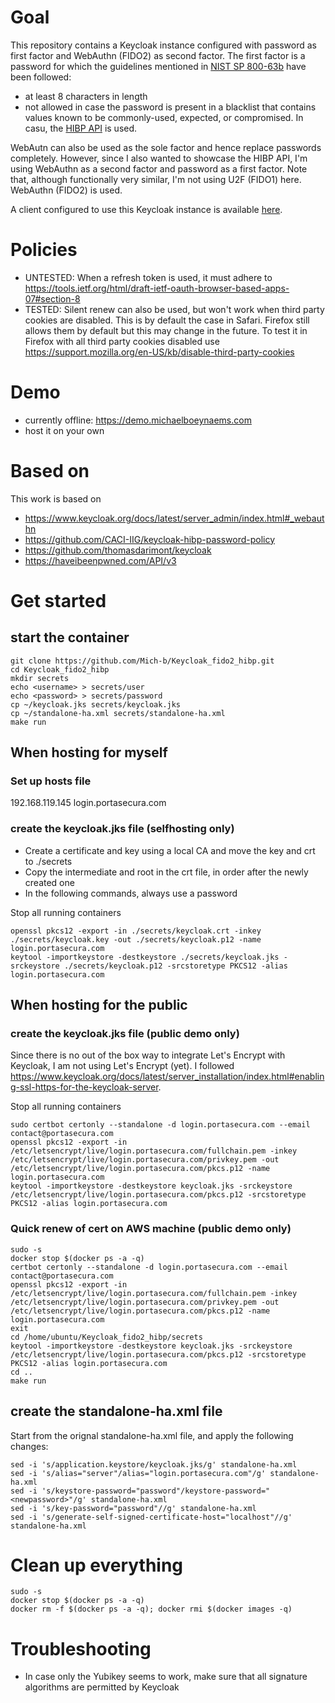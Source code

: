# Goal
This repository contains a Keycloak instance configured with password as first factor and WebAuthn (FIDO2) as second factor. The first factor is a password for which the guidelines mentioned in [NIST SP 800-63b](https://pages.nist.gov/800-63-3/sp800-63b.html) have been followed:
* at least 8 characters in length
* not allowed in case the password is present in a blacklist that contains values known to be commonly-used, expected, or compromised. In casu, the [HIBP API](https://haveibeenpwned.com/API/v3) is used. 

WebAutn can also be used as the sole factor and hence replace passwords completely. However, since I also wanted to showcase the HIBP API, I'm  using WebAuthn as a second factor and password as a first factor. Note that, although functionally very similar, I'm not using U2F (FIDO1) here. WebAuthn (FIDO2) is used. 

A client configured to use this Keycloak instance is available [here](https://github.com/Mich-b/Keycloak_client_oidc_spa).

# Policies
- UNTESTED: When a refresh token is used, it must adhere to https://tools.ietf.org/html/draft-ietf-oauth-browser-based-apps-07#section-8
- TESTED: Silent renew can also be used, but won't work when third party cookies are disabled. This is by default the case in Safari. Firefox still allows them by default but this may change in the future. To test it in Firefox with all third party cookies disabled use https://support.mozilla.org/en-US/kb/disable-third-party-cookies

# Demo
- currently offline: https://demo.michaelboeynaems.com
- host it on your own

# Based on
This work is based on
* https://www.keycloak.org/docs/latest/server_admin/index.html#_webauthn
* https://github.com/CACI-IIG/keycloak-hibp-password-policy 
* https://github.com/thomasdarimont/keycloak
* https://haveibeenpwned.com/API/v3

# Get started
## start the container
```
git clone https://github.com/Mich-b/Keycloak_fido2_hibp.git
cd Keycloak_fido2_hibp
mkdir secrets
echo <username> > secrets/user
echo <password> > secrets/password
cp ~/keycloak.jks secrets/keycloak.jks
cp ~/standalone-ha.xml secrets/standalone-ha.xml
make run
```

## When hosting for myself
### Set up hosts file
192.168.119.145	login.portasecura.com

### create the keycloak.jks file (selfhosting only)
- Create a certificate and key using a local CA and move the key and crt to ./secrets
- Copy the intermediate and root in the crt file, in order after the newly created one
- In the following commands, always use a password

Stop all running containers

```
openssl pkcs12 -export -in ./secrets/keycloak.crt -inkey ./secrets/keycloak.key -out ./secrets/keycloak.p12 -name login.portasecura.com
keytool -importkeystore -destkeystore ./secrets/keycloak.jks -srckeystore ./secrets/keycloak.p12 -srcstoretype PKCS12 -alias login.portasecura.com
```

## When hosting for the public
### create the keycloak.jks file (public demo only)
Since there is no out of the box way to integrate Let's Encrypt with Keycloak, I am not using Let's Encrypt (yet). 
I followed https://www.keycloak.org/docs/latest/server_installation/index.html#enabling-ssl-https-for-the-keycloak-server. 

Stop all running containers

```
sudo certbot certonly --standalone -d login.portasecura.com --email contact@portasecura.com
openssl pkcs12 -export -in /etc/letsencrypt/live/login.portasecura.com/fullchain.pem -inkey /etc/letsencrypt/live/login.portasecura.com/privkey.pem -out /etc/letsencrypt/live/login.portasecura.com/pkcs.p12 -name login.portasecura.com
keytool -importkeystore -destkeystore keycloak.jks -srckeystore /etc/letsencrypt/live/login.portasecura.com/pkcs.p12 -srcstoretype PKCS12 -alias login.portasecura.com
```

### Quick renew of cert on AWS machine (public demo only)
```
sudo -s
docker stop $(docker ps -a -q)
certbot certonly --standalone -d login.portasecura.com --email contact@portasecura.com
openssl pkcs12 -export -in /etc/letsencrypt/live/login.portasecura.com/fullchain.pem -inkey /etc/letsencrypt/live/login.portasecura.com/privkey.pem -out /etc/letsencrypt/live/login.portasecura.com/pkcs.p12 -name login.portasecura.com
exit
cd /home/ubuntu/Keycloak_fido2_hibp/secrets
keytool -importkeystore -destkeystore keycloak.jks -srckeystore /etc/letsencrypt/live/login.portasecura.com/pkcs.p12 -srcstoretype PKCS12 -alias login.portasecura.com
cd ..
make run
```

## create the standalone-ha.xml file
Start from the orignal standalone-ha.xml file, and apply the following changes:
```
sed -i 's/application.keystore/keycloak.jks/g' standalone-ha.xml
sed -i 's/alias="server"/alias="login.portasecura.com"/g' standalone-ha.xml
sed -i 's/keystore-password="password"/keystore-password="<newpassword>"/g' standalone-ha.xml
sed -i 's/key-password="password"//g' standalone-ha.xml
sed -i 's/generate-self-signed-certificate-host="localhost"//g' standalone-ha.xml
```

# Clean up everything

```
sudo -s
docker stop $(docker ps -a -q)
docker rm -f $(docker ps -a -q); docker rmi $(docker images -q)
```

# Troubleshooting
* In case only the Yubikey seems to work, make sure that all signature algorithms are permitted by Keycloak